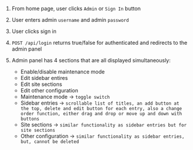 1. From home page, user clicks `Admin` or `Sign In` button
2. User enters admin `username` and admin `password`
3. User clicks sign in
4. `POST /api/login` returns true/false for authenticated and redirects to the admin panel

5. Admin panel has 4 sections that are all displayed simultaneously:
	- Enable/disable maintenance mode
	- Edit sidebar entires
	- Edit site sections
	- Edit other configuration

	* Maintenance mode -> `toggle switch`
	* Sidebar entries -> `scrollable list of titles, an add button at the top, delete and edit button for each entry, also a change order function, either drag and drop or move up and down with buttons`
	* Site sections -> `similar functionality as sidebar entries but for site sections`
	* Other configuration -> `similar functionality as sidebar entries, but, cannot be deleted`